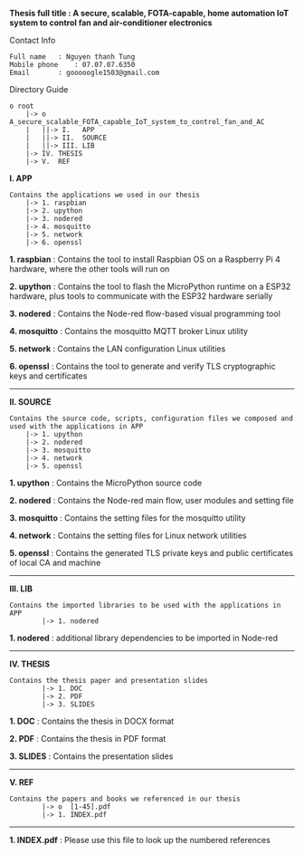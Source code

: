 **Thesis full title	: A secure, scalable, FOTA-capable, home automation IoT system to control fan and air-conditioner electronics**

Contact Info

	Full name	: Nguyen thanh Tung
	Mobile phone	: 07.07.07.6350
	Email		: gooooogle1503@gmail.com

Directory Guide

	o root
		|-> o A_secure_scalable_FOTA_capable_IoT_system_to_control_fan_and_AC
		|	||-> I.   APP 
		|	||-> II.  SOURCE
		|	||-> III. LIB
		|-> IV. THESIS
		|-> V.  REF

**I. APP**			

	Contains the applications we used in our thesis
		|-> 1. raspbian	
		|-> 2. upython
		|-> 3. nodered
		|-> 4. mosquitto
		|-> 5. network
		|-> 6. openssl
		
**1. raspbian**		: Contains the tool to install Raspbian OS on a Raspberry Pi 4 hardware, where the other tools will run on

**2. upython**		: Contains the tool to flash the MicroPython runtime on a ESP32 hardware, plus tools to communicate with the ESP32 hardware serially

**3. nodered**		: Contains the Node-red flow-based visual programming tool

**4. mosquitto**	: Contains the mosquitto MQTT broker Linux utility

**5. network**		: Contains the LAN configuration Linux utilities

**6. openssl**		: Contains the tool to generate and verify TLS cryptographic keys and certificates

****

**II. SOURCE**

	Contains the source code, scripts, configuration files we composed and used with the applications in APP
		|-> 1. upython
		|-> 2. nodered
		|-> 3. mosquitto
		|-> 4. network
		|-> 5. openssl
		
**1. upython**		: Contains the MicroPython source code

**2. nodered**		: Contains the Node-red main flow, user modules and setting file

**3. mosquitto**	: Contains the setting files for the mosquitto utility

**4. network**		: Contains the setting files for Linux network utilities

**5. openssl**		: Contains the generated TLS private keys and public certificates of local CA and machine

****

**III. LIB**

	Contains the imported libraries to be used with the applications in APP
			|-> 1. nodered
			
**1. nodered**		: additional library dependencies to be imported in Node-red

****

**IV. THESIS**

	Contains the thesis paper and presentation slides
			|-> 1. DOC
			|-> 2. PDF
			|-> 3. SLIDES
			
**1. DOC**		: Contains the thesis in DOCX format

**2. PDF**		: Contains the thesis in PDF format

**3. SLIDES**		: Contains the presentation slides

****

**V. REF**

	Contains the papers and books we referenced in our thesis
			|-> o  [1-45].pdf
			|-> 1. INDEX.pdf
			
****
			
**1. INDEX.pdf**		: Please use this file to look up the numbered references
